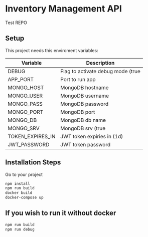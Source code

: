 # Inventory Management API
Test REPO


## Setup

This project needs this enviroment variables:

| Variable         | Description                              |
|------------------|------------------------------------------|
| DEBUG            | Flag to activate debug mode (true|false) |
| APP_PORT         | Port to run app                          |
| MONGO_HOST       | MongoDB hostname                         |
| MONGO_USER       | MongoDB username                         |
| MONGO_PASS       | MongoDB password                         |
| MONGO_PORT       | MongoDB port                             |
| MONGO_DB         | MongoDB db name                          |
| MONGO_SRV        | MongoDB srv (true|false)                 |
| TOKEN_EXPIRES_IN | JWT token expiries in (1d)               |
| JWT_PASSWORD     | JWT token password                       |



## Installation Steps
Go to your project
```bash
npm install
npm run build
docker build
docker-compose up
```

## If you wish to run it without docker
```bash
npm run build
npm run debug
```